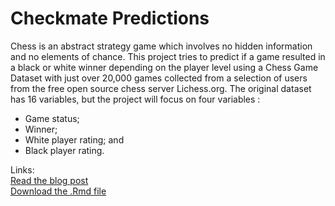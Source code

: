 # Checkmate Predictions

Chess is an abstract strategy game which involves no hidden information and no elements of chance. This project tries to predict if a game resulted in a black or white winner depending on the player level using a Chess Game Dataset with just over 20,000 games collected from a selection of users from the free open source chess server Lichess.org.
The original dataset has 16 variables, but the project will focus on four variables :

- Game status;
- Winner;
- White player rating; and
- Black player rating.

Links:\
[Read the blog post](https://maevassi.github.io/final-project/maeva_assi_who_checkmated.html) \
[Download the .Rmd file](https://maevassi.github.io/final-project/maeva_assi_who_checkmated.Rmd)
